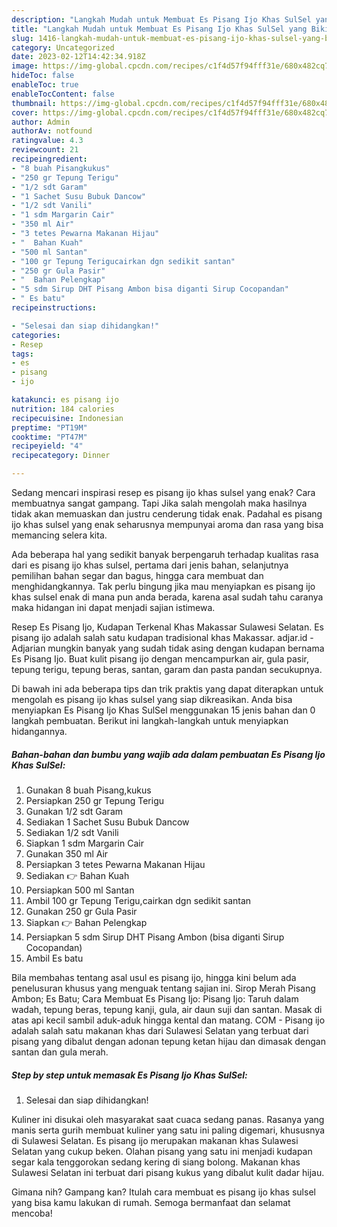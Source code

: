 ```yaml
---
description: "Langkah Mudah untuk Membuat Es Pisang Ijo Khas SulSel yang Bikin Ngiler, Buat Buka Puasa Menggugah Selera"
title: "Langkah Mudah untuk Membuat Es Pisang Ijo Khas SulSel yang Bikin Ngiler, Buat Buka Puasa Menggugah Selera"
slug: 1416-langkah-mudah-untuk-membuat-es-pisang-ijo-khas-sulsel-yang-bikin-ngiler-buat-buka-puasa-menggugah-selera
category: Uncategorized
date: 2023-02-12T14:42:34.918Z
image: https://img-global.cpcdn.com/recipes/c1f4d57f94fff31e/680x482cq70/es-pisang-ijo-khas-sulsel-foto-resep-utama.jpg
hideToc: false
enableToc: true
enableTocContent: false
thumbnail: https://img-global.cpcdn.com/recipes/c1f4d57f94fff31e/680x482cq70/es-pisang-ijo-khas-sulsel-foto-resep-utama.jpg
cover: https://img-global.cpcdn.com/recipes/c1f4d57f94fff31e/680x482cq70/es-pisang-ijo-khas-sulsel-foto-resep-utama.jpg
author: Admin
authorAv: notfound
ratingvalue: 4.3
reviewcount: 21
recipeingredient:
- "8 buah Pisangkukus"
- "250 gr Tepung Terigu"
- "1/2 sdt Garam"
- "1 Sachet Susu Bubuk Dancow"
- "1/2 sdt Vanili"
- "1 sdm Margarin Cair"
- "350 ml Air"
- "3 tetes Pewarna Makanan Hijau"
- "  Bahan Kuah"
- "500 ml Santan"
- "100 gr Tepung Terigucairkan dgn sedikit santan"
- "250 gr Gula Pasir"
- "  Bahan Pelengkap"
- "5 sdm Sirup DHT Pisang Ambon bisa diganti Sirup Cocopandan"
- " Es batu"
recipeinstructions:

- "Selesai dan siap dihidangkan!"
categories:
- Resep
tags:
- es
- pisang
- ijo

katakunci: es pisang ijo 
nutrition: 184 calories
recipecuisine: Indonesian
preptime: "PT19M"
cooktime: "PT47M"
recipeyield: "4"
recipecategory: Dinner

---
```



Sedang mencari inspirasi resep es pisang ijo khas sulsel yang enak? Cara membuatnya sangat gampang. Tapi Jika salah mengolah maka hasilnya tidak akan memuaskan dan justru cenderung tidak enak. Padahal es pisang ijo khas sulsel yang enak seharusnya mempunyai aroma dan rasa yang bisa memancing selera kita.


Ada beberapa hal yang sedikit banyak berpengaruh terhadap kualitas rasa dari es pisang ijo khas sulsel, pertama dari jenis bahan, selanjutnya pemilihan bahan segar dan bagus, hingga cara membuat dan menghidangkannya. Tak perlu bingung jika mau menyiapkan es pisang ijo khas sulsel enak di mana pun anda berada, karena asal sudah tahu caranya maka hidangan ini dapat menjadi sajian istimewa.

Resep Es Pisang Ijo, Kudapan Terkenal Khas Makassar Sulawesi Selatan. Es pisang ijo adalah salah satu kudapan tradisional khas Makassar. adjar.id - Adjarian mungkin banyak yang sudah tidak asing dengan kudapan bernama Es Pisang Ijo. Buat kulit pisang ijo dengan mencampurkan air, gula pasir, tepung terigu, tepung beras, santan, garam dan pasta pandan secukupnya.


Di bawah ini ada beberapa tips dan trik praktis yang dapat diterapkan untuk mengolah es pisang ijo khas sulsel yang siap dikreasikan. Anda bisa menyiapkan Es Pisang Ijo Khas SulSel menggunakan 15 jenis bahan dan 0 langkah pembuatan. Berikut ini langkah-langkah untuk menyiapkan hidangannya.

<!--inarticleads1-->

##### Bahan-bahan dan bumbu yang wajib ada dalam pembuatan Es Pisang Ijo Khas SulSel:

1. Gunakan 8 buah Pisang,kukus
1. Persiapkan 250 gr Tepung Terigu
1. Gunakan 1/2 sdt Garam
1. Sediakan 1 Sachet Susu Bubuk Dancow
1. Sediakan 1/2 sdt Vanili
1. Siapkan 1 sdm Margarin Cair
1. Gunakan 350 ml Air
1. Persiapkan 3 tetes Pewarna Makanan Hijau
1. Sediakan  👉 Bahan Kuah
1. Persiapkan 500 ml Santan
1. Ambil 100 gr Tepung Terigu,cairkan dgn sedikit santan
1. Gunakan 250 gr Gula Pasir
1. Siapkan  👉 Bahan Pelengkap
1. Persiapkan 5 sdm Sirup DHT Pisang Ambon (bisa diganti Sirup Cocopandan)
1. Ambil  Es batu


Bila membahas tentang asal usul es pisang ijo, hingga kini belum ada penelusuran khusus yang menguak tentang sajian ini. Sirop Merah Pisang Ambon; Es Batu; Cara Membuat Es Pisang Ijo: Pisang Ijo: Taruh dalam wadah, tepung beras, tepung kanji, gula, air daun suji dan santan. Masak di atas api kecil sambil aduk-aduk hingga kental dan matang. COM - Pisang ijo adalah salah satu makanan khas dari Sulawesi Selatan yang terbuat dari pisang yang dibalut dengan adonan tepung ketan hijau dan dimasak dengan santan dan gula merah. 

<!--inarticleads2-->

##### Step by step untuk memasak Es Pisang Ijo Khas SulSel:


1. Selesai dan siap dihidangkan!

Kuliner ini disukai oleh masyarakat saat cuaca sedang panas. Rasanya yang manis serta gurih membuat kuliner yang satu ini paling digemari, khususnya di Sulawesi Selatan. Es pisang ijo merupakan makanan khas Sulawesi Selatan yang cukup beken. Olahan pisang yang satu ini menjadi kudapan segar kala tenggorokan sedang kering di siang bolong. Makanan khas Sulawesi Selatan ini terbuat dari pisang kukus yang dibalut kulit dadar hijau. 

Gimana nih? Gampang kan? Itulah cara membuat es pisang ijo khas sulsel yang bisa kamu lakukan di rumah. Semoga bermanfaat dan selamat mencoba!
